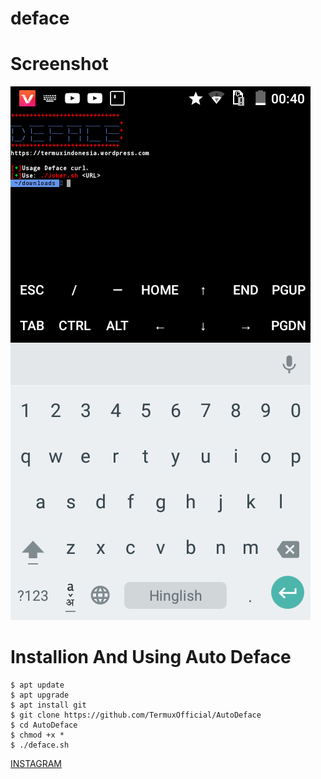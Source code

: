 # deface

# Screenshot
<img src="https://github.com/TermuxOfficial/AutoDeface/blob/master/Screenshot_2018-11-30-00-40-39.png"/>

# Installion And Using Auto Deface
```
$ apt update
$ apt upgrade
$ apt install git
$ git clone https://github.com/TermuxOfficial/AutoDeface
$ cd AutoDeface
$ chmod +x *
$ ./deface.sh
```

[INSTAGRAM](https://Instagram.com/Reinsakithati)
